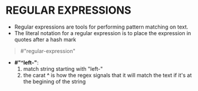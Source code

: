 # REGULAR EXPRESSIONS

- Regular expressions are tools for performing pattern matching on text.
- The literal notation for a regular expression is to place the expression in quotes after a hash mark
> #"regular-expression"
>
- **#"^left-"**:
    1. match string starting with "left-"
    2. the carat **^** is how the regex signals that it will match the text if it's at the begining of the string 

